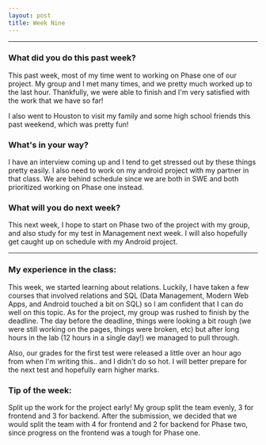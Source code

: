 ```yaml
---
layout: post
title: Week Nine
---
```


---

### What did you do this past week?
This past week, most of my time went to working on Phase one of our project. My group and I met many times, and we pretty much worked up to the last hour. Thankfully, we were able to finish and I'm very satisfied with the work that we have so far!

I also went to Houston to visit my family and some high school friends this past weekend, which was pretty fun!

### What's in your way?
I have an interview coming up and I tend to get stressed out by these things pretty easily. I also need to work on my android project with my partner in that class. We are behind schedule since we are both in SWE and both prioritized working on Phase one instead. 

### What will you do next week?
This next week, I hope to start on Phase two of the project with my group, and also study for my test in Management next week. I will also hopefully get caught up on schedule with my Android project.

---

### My experience in the class:
This week, we started learning about relations. Luckily, I have taken a few courses that involved relations and SQL (Data Management, Modern Web Apps, and Android touched a bit on SQL) so I am confident that I can do well on this topic. As for the project, my group was rushed to finish by the deadline. The day before the deadline, things were looking a bit rough (we were still working on the pages, things were broken, etc) but after long hours in the lab (12 hours in a single day!) we managed to pull through. 

Also, our grades for the first test were released a little over an hour ago from when I'm writing this.. and I didn't do so hot. I will better prepare for the next test and hopefully earn higher marks.

### Tip of the week:
Split up the work for the project early! My group split the team evenly, 3 for frontend and 3 for backend. After the submission, we decided that we would split the team with 4 for frontend and 2 for backend for Phase two, since progress on the frontend was a tough for Phase one.
